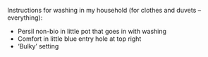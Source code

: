 Instructions for washing in my household (for clothes and duvets – everything):
- Persil non-bio in little pot that goes in with washing
- Comfort in little blue entry hole at top right
- ‘Bulky’ setting